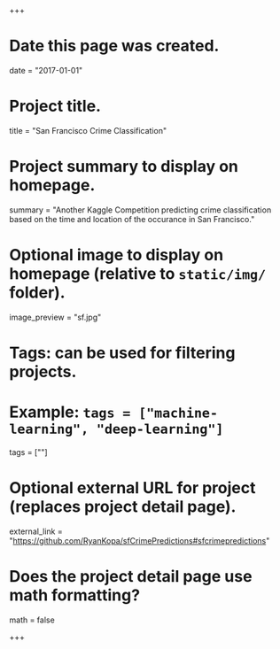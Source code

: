 +++
# Date this page was created.
date = "2017-01-01"

# Project title.
title = "San Francisco Crime Classification"

# Project summary to display on homepage.
summary = "Another Kaggle Competition predicting crime classification based on the time and location of the occurance in San Francisco."

# Optional image to display on homepage (relative to `static/img/` folder).
image_preview = "sf.jpg"

# Tags: can be used for filtering projects.
# Example: `tags = ["machine-learning", "deep-learning"]`
tags = [""]

# Optional external URL for project (replaces project detail page).
external_link = "https://github.com/RyanKopa/sfCrimePredictions#sfcrimepredictions"

# Does the project detail page use math formatting?
math = false

+++